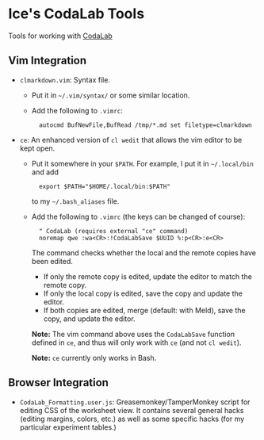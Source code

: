 # Ice's CodaLab Tools
Tools for working with [CodaLab](https://github.com/codalab/codalab-cli)

## Vim Integration

* `clmarkdown.vim`: Syntax file.
    * Put it in `~/.vim/syntax/` or some similar location.
    * Add the following to `.vimrc`:

            autocmd BufNewFile,BufRead /tmp/*.md set filetype=clmarkdown

* `ce`: An enhanced version of `cl wedit` that allows the vim editor to be kept open.
    * Put it somewhere in your `$PATH`. For example, I put it in `~/.local/bin` and add

            export $PATH="$HOME/.local/bin:$PATH"

        to my `~/.bash_aliases` file.

    * Add the following to `.vimrc` (the keys can be changed of course):

            " CodaLab (requires external "ce" command)
            noremap qwe :wa<CR>:!CodaLabSave $UUID %:p<CR>:e<CR>

        The command checks whether the local and the remote copies have been edited.

        * If only the remote copy is edited, update the editor to match the remote copy.
        * If only the local copy is edited, save the copy and update the editor.
        * If both copies are edited, merge (default: with Meld), save the copy, and update the editor.
        
        **Note:** The vim command above uses the `CodaLabSave` function defined in `ce`,
        and thus will only work with `ce` (and not `cl wedit`).
        
        **Note:** `ce` currently only works in Bash.

## Browser Integration

* `CodaLab_Formatting.user.js`: Greasemonkey/TamperMonkey script for editing CSS of the worksheet view.
    It contains several general hacks (editing margins, colors, etc.)
    as well as some specific hacks (for my particular experiment tables.)

